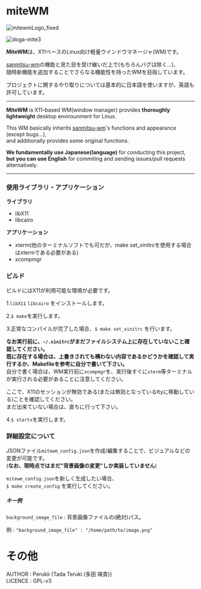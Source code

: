 # miteWM

![mitewmLogo_fixed](https://user-images.githubusercontent.com/57752033/89973051-56597900-dc9a-11ea-98b0-a64314a7ef1f.png)

![doga-mite3](https://user-images.githubusercontent.com/57752033/89909409-004ced00-dc2a-11ea-980a-7ff7d0de59aa.gif)


**MiteWM**は、X11ベースのLinux向け軽量ウインドウマネージャ(WM)です。 <br>

[sanmitsu-wm](https://github.com/Perukii/sanmitsu-wm)の機能と見た目を受け継いだ上で(もちろんバグは除く...)、<br>
随時新機能を追加することでさらなる機能性を持ったWMを目指しています。<br>

プロジェクトに関するやり取りについては基本的に日本語を使いますが、英語も許可しています。

___

**MiteWM** is X11-based WM(window manager) provides **thoroughly lightweight** desktop envirounment for Linux. <br>

This WM basically inherits [sanmitsu-wm](https://github.com/Perukii/sanmitsu-wm)'s functions and appearance (except bugs...), <br>
and additionally provides some original functions.  

**We fundamentally use Japanese(language)** for conducting this project, **but you can use English** for commiting and sending issues/pull requests alternatively.

___

### 使用ライブラリ・アプリケーション

**ライブラリ**
 - libX11
 - libcairo
 
**アプリケーション**
  - xterm(他のターミナルソフトでも可だが、make set_xinitrcを使用する場合はxtermである必要がある)
  - xcompmgr
 
### ビルド

ビルドにはX11が利用可能な環境が必要です。<br>

1.`libX11` `libcairo` をインストールします。<br>

2.`$ make`を実行します。 <br>

3.正常なコンパイルが完了した場合、`$ make set_xinitrc` を行います。<br>

**なお実行前に、`~/.xinitrc`がまだファイルシステム上に存在していないこと確認してください。<br>
既に存在する場合は、上書きされても構わない内容であるかどうかを確認して実行するか、Makefileを参考に自分で書いて下さい。** <br> 
自分で書く場合は、WM実行前に`xcompmgr`を、実行後すぐに`xterm`等ターミナルが実行される必要があることに注意してください。

ここで、X11のセッションが無効である(または無効となっているttyに移動している)ことを確認してください。<br>
まだ出来ていない場合は、直ちに行って下さい。<br>

4.`$ startx`を実行します。

### 詳細設定について

JSONファイル`mitewm_config.json`を作成/編集することで、ビジュアルなどの変更が可能です。<br>
(**なお、現時点ではまだ"背景画像の変更"しか実装していません**)<br>

`mitewm_config.json`を新しく生成したい場合、<br>
`$ make create_config` を実行してください。<br>

##### キー例

`background_image_file` : 背景画像ファイルの(絶対)パス。<br>

例 : `"background_image_file" : "/home/path/to/image.png"` 

# その他

AUTHOR : Perukii {Tada Teruki (多田 瑛貴)} <br>
LICENCE : GPL-v3


